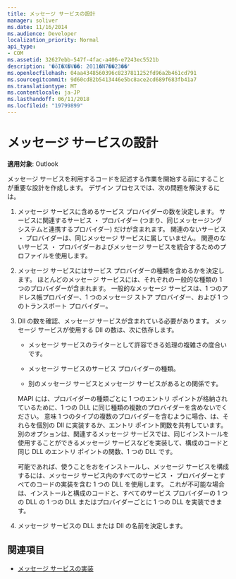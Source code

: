 ```yaml
---
title: メッセージ サービスの設計
manager: soliver
ms.date: 11/16/2014
ms.audience: Developer
localization_priority: Normal
api_type:
- COM
ms.assetid: 32627ebb-547f-4fac-a406-e7243ec5521b
description: '�ŏI�X�V��: 2011�N7��23��'
ms.openlocfilehash: 04aa4348560396c8237811252fd96a2b461cd791
ms.sourcegitcommit: 9d60cd82b5413446e5bc8ace2cd689f683fb41a7
ms.translationtype: MT
ms.contentlocale: ja-JP
ms.lasthandoff: 06/11/2018
ms.locfileid: "19799899"
---
```

# <a name="designing-a-message-service"></a>メッセージ サービスの設計

**適用対象**: Outlook 
  
メッセージ サービスを利用するコードを記述する作業を開始する前にすることが重要な設計を作成します。 デザイン プロセスでは、次の問題を解決するには。
  
1. メッセージ サービスに含めるサービス プロバイダーの数を決定します。 サービスに関連するサービス ・ プロバイダー (つまり、同じメッセージング システムと連携するプロバイダー) だけが含まれます。 関連のないサービス ・ プロバイダーは、同じメッセージ サービスに属していません。 関連のないサービス ・ プロバイダーおよびメッセージ サービスを統合するためのプロファイルを使用します。
    
2. メッセージ サービスにはサービス プロバイダーの種類を含めるかを決定します。 ほとんどのメッセージ サービスには、それぞれの一般的な種類の 1 つのプロバイダーが含まれます。 一般的なメッセージ サービスは、1 つのアドレス帳プロバイダー、1 つのメッセージ ストア プロバイダー、および 1 つのトランスポート プロバイダー。
    
3. Dll の数を確認、メッセージ サービスが含まれている必要があります。 メッセージ サービスが使用する Dll の数は、次に依存します。
    
   - メッセージ サービスのライターとして許容できる処理の複雑さの度合いです。
    
   - メッセージ サービスのサービス プロバイダーの種類。
    
   - 別のメッセージ サービスとメッセージ サービスがあるとの関係です。
    
   MAPI には、プロバイダーの種類ごとに 1 つのエントリ ポイントが格納されているために、1 つの DLL に同じ種類の複数のプロバイダーを含めないでください。 意味 1 つのタイプの複数のプロバイダーを含むように場合、は、それらを個別の Dll に実装するか、エントリ ポイント関数を共有しています。 別のオプションは、関連するメッセージ サービスでは、同じインストールを使用することができるメッセージ サービスなどを実装して、構成のコードと同じ DLL のエントリ ポイントの関数、1 つの DLL です。
    
   可能であれば、使うことをおをインストールし、メッセージ サービスを構成するには、メッセージ サービス内のすべてのサービス ・ プロバイダーとすべてのコードの実装を含む 1 つの DLL を使用します。 これが不可能な場合は、インストールと構成のコードと、すべてのサービス プロバイダーの 1 つの DLL の 1 つの DLL またはプロバイダーごとに 1 つの DLL を実装できます。
    
4. メッセージ サービスの DLL または Dll の名前を決定します。 
    
## <a name="see-also"></a>関連項目

- [メッセージ サービスの実装](message-service-implementation.md)

